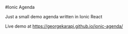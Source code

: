 #Ionic Agenda

Just a small demo agenda written in Ionic React

Live demo at https://georgekarapi.github.io/ionic-agenda/
